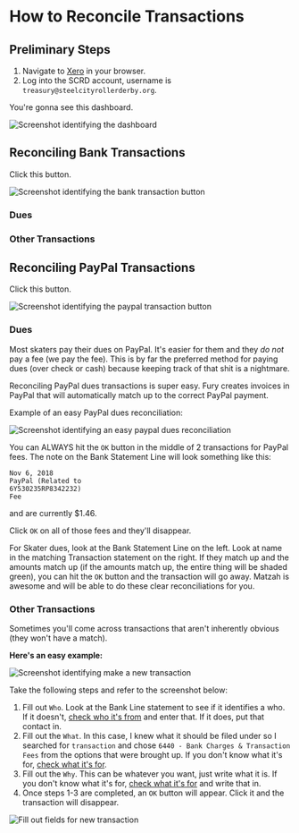 # How to Reconcile Transactions

## Preliminary Steps

1. Navigate to [Xero](https://www.xero.com/us/) in your browser.
2. Log into the SCRD account, username is `treasury@steelcityrollerderby.org`.

You're gonna see this dashboard.

![Screenshot identifying the dashboard](https://github.com/steelcityrollerderby/finance_docs/blob/master/screenshots/reconciling_transactions_screenshots/dashboard_1.png "Dashboard")

## Reconciling Bank Transactions

Click this button.

![Screenshot identifying the bank transaction button](https://github.com/steelcityrollerderby/finance_docs/blob/master/screenshots/reconcile_transactions_screenshots/bank_transaction_button.png "Bank transaction button")

### Dues


### Other Transactions

## Reconciling PayPal Transactions

Click this button.

![Screenshot identifying the paypal transaction button](https://github.com/steelcityrollerderby/finance_docs/blob/master/screenshots/reconcile_transactions_screenshots/paypal_transaction_button.png "Paypal transaction button")

### Dues

Most skaters pay their dues on PayPal. It's easier for them and they _do not_ pay a fee (we pay the fee). This is by far the preferred method for paying dues (over check or cash) because keeping track of that shit is a nightmare.

Reconciling PayPal dues transactions is super easy. Fury creates invoices in PayPal that will automatically match up to the correct PayPal payment. 

Example of an easy PayPal dues reconciliation:

![Screenshot identifying an easy paypal dues reconciliation](https://github.com/steelcityrollerderby/finance_docs/blob/master/screenshots/reconcile_transactions_screenshots/easy_paypal_dues_reconciliation.png "Easy paypal dues reconciliation example")

You can ALWAYS hit the `OK` button in the middle of 2 transactions for PayPal fees. The note on the Bank Statement Line will look something like this:
```
Nov 6, 2018
PayPal (Related to 
6Y530235RP8342232)
Fee
```
and are currently $1.46.

Click `OK` on all of those fees and they'll disappear.

For Skater dues, look at the Bank Statement Line on the left. Look at name in the matching Transaction statement on the right. If they match up and the amounts match up (if the amounts match up, the entire thing will be shaded green), you can hit the `OK` button and the transaction will go away. Matzah is awesome and will be able to do these clear reconciliations for you.

### Other Transactions

Sometimes you'll come across transactions that aren't inherently obvious (they won't have a match).

**Here's an easy example:**

![Screenshot identifying make a new transaction](https://github.com/steelcityrollerderby/finance_docs/blob/master/screenshots/reconcile_transactions_screenshots/make_a_new_transaction.png "Make a new transaction example")

Take the following steps and refer to the screenshot below:
1. Fill out `Who`. Look at the Bank Line statement to see if it identifies a who. If it doesn't, [check who it's from]() and enter that. If it does, put that contact in.
2. Fill out the `What`. In this case, I knew what it should be filed under so I searched for `transaction` and chose `6440 - Bank Charges & Transaction Fees` from the options that were brought up. If you don't know what it's for, [check what it's for]().
3. Fill out the `Why`. This can be whatever you want, just write what it is. If you don't know what it's for, [check what it's for]() and write that in.
4. Once steps 1-3 are completed, an `OK` button will appear. Click it and the transaction will disappear.

![Fill out fields for new transaction](https://github.com/steelcityrollerderby/finance_docs/blob/master/screenshots/reconcile_transactions_screenshots/new_transaction_2.png "Fill out fields for new transaction")
